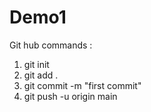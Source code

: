 # Demo1

Git hub commands :

1. git init
2. git add .
3. git commit -m "first commit"
4. git push -u origin main
